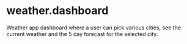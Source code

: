 # weather.dashboard
Weather app dashboard where a user can pick various cities, see the current weather and the 5 day forecast for the selected city.


